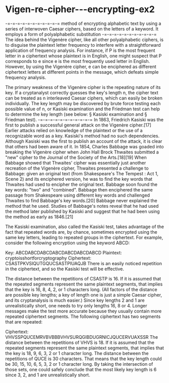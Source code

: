 # Vigen-re-cipher---encrypting-ex2
-=-=-=-=-=-=-=-=-=-=-=
method of encrypting alphabetic text by using a series of interwoven Caesar ciphers, based on the letters of a keyword. It employs a form of polyalphabetic substitution
-=-=-=-=-=-=-=-=-=-=-=
The idea behind the Vigenère cipher, like all other polyalphabetic ciphers, is to disguise the plaintext letter frequency to interfere with a straightforward application of frequency analysis. For instance, if P is the most frequent letter in a ciphertext whose plaintext is in English, one might suspect that P corresponds to e since e is the most frequently used letter in English. However, by using the Vigenère cipher, e can be enciphered as different ciphertext letters at different points in the message, which defeats simple frequency analysis.

The primary weakness of the Vigenère cipher is the repeating nature of its key. If a cryptanalyst correctly guesses the key's length n, the cipher text can be treated as n interleaved Caesar ciphers, which can easily be broken individually. The key length may be discovered by brute force testing each possible value of n, or Kasiski examination and the Friedman test can help to determine the key length (see below: § Kasiski examination and § Friedman test).
-=-=-=-=-=-=-=-=-=-=-=
In 1863, Friedrich Kasiski was the first to publish a successful general attack on the Vigenère cipher.[17] Earlier attacks relied on knowledge of the plaintext or the use of a recognizable word as a key. Kasiski's method had no such dependencies. Although Kasiski was the first to publish an account of the attack, it is clear that others had been aware of it. In 1854, Charles Babbage was goaded into breaking the Vigenère cipher when John Hall Brock Thwaites submitted a "new" cipher to the Journal of the Society of the Arts.[18][19] When Babbage showed that Thwaites' cipher was essentially just another recreation of the Vigenère cipher, Thwaites presented a challenge to Babbage: given an original text (from Shakespeare's The Tempest : Act 1, Scene 2) and its enciphered version, he was to find the key words that Thwaites had used to encipher the original text. Babbage soon found the key words: "two" and "combined". Babbage then enciphered the same passage from Shakespeare using different key words and challenged Thwaites to find Babbage's key words.[20] Babbage never explained the method that he used. Studies of Babbage's notes reveal that he had used the method later published by Kasiski and suggest that he had been using the method as early as 1846.[21]

The Kasiski examination, also called the Kasiski test, takes advantage of the fact that repeated words are, by chance, sometimes encrypted using the same key letters, leading to repeated groups in the ciphertext. For example, consider the following encryption using the keyword ABCD:

Key:        ABCDABCDABCDABCDABCDABCDABCD
Plaintext:  cryptoisshortforcryptography
Ciphertext: CSASTPKVSIQUTGQUCSASTPIUAQJB
There is an easily noticed repetition in the ciphertext, and so the Kasiski test will be effective.

The distance between the repetitions of CSASTP is 16. If it is assumed that the repeated segments represent the same plaintext segments, that implies that the key is 16, 8, 4, 2, or 1 characters long. (All factors of the distance are possible key lengths; a key of length one is just a simple Caesar cipher, and its cryptanalysis is much easier.) Since key lengths 2 and 1 are unrealistically short, one needs to try only lengths 16, 8 or 4. Longer messages make the test more accurate because they usually contain more repeated ciphertext segments. The following ciphertext has two segments that are repeated:

Ciphertext: VHVSSPQUCEMRVBVBBBVHVSURQGIBDUGRNICJQUCERVUAXSSR
The distance between the repetitions of VHVS is 18. If it is assumed that the repeated segments represent the same plaintext segments, that implies that the key is 18, 9, 6, 3, 2 or 1 character long. The distance between the repetitions of QUCE is 30 characters. That means that the key length could be 30, 15, 10, 6, 5, 3, 2 or 1 character long. By taking the intersection of those sets, one could safely conclude that the most likely key length is 6 since 3, 2, and 1 are unrealistically short.
